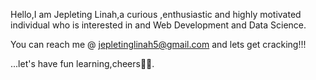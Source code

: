 Hello,I am Jepleting Linah,a curious ,enthusiastic and highly motivated individual who is
interested in and Web Development and Data Science.

You can reach me @ jepletinglinah5@gmail.com and lets get cracking!!!

...let's have fun learning,cheers🥂😌.

<!---
Jepleting/Jepleting is a ✨ special ✨ repository because its `README.md` (this file) appears on your GitHub profile.
You can click the Preview link to take a look at your changes.
--->
 
